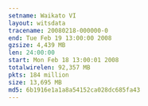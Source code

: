 ```yaml
---
setname: Waikato VI
layout: witsdata
tracename: 20080218-000000-0
end: Tue Feb 19 13:00:00 2008
gzsize: 4,439 MB
len: 24:00:00
start: Mon Feb 18 13:00:01 2008
totalwirelen: 92,357 MB
pkts: 184 million
size: 13,695 MB
md5: 6b1916e1a1a8a54152ca028dc685fa43
---
```


